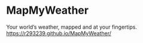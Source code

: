 # MapMyWeather
Your world’s weather, mapped and at your fingertips.
https://r293239.github.io/MapMyWeather/

